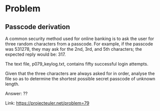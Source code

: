 Problem
===

Passcode derivation
---

A common security method used for online banking is to ask the user for three random characters from a passcode. For example, if the passcode was 531278, they may ask for the 2nd, 3rd, and 5th characters; the expected reply would be: 317.

The text file, p079_keylog.txt, contains fifty successful login attempts.

Given that the three characters are always asked for in order, analyse the file so as to determine the shortest possible secret passcode of unknown length.


Answer: ??

Link: https://projecteuler.net/problem=79